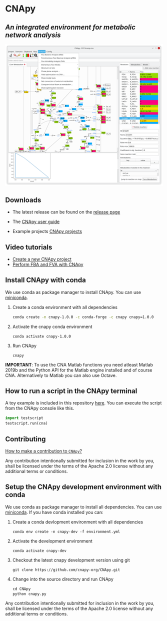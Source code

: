 # CNApy 

## *An integrated environment for metabolic network analysis*

![CNApy screenshot](screenshot.png)


## Downloads

- The latest release can be found on the [release page](https://github.com/cnapy-org/CNApy/releases/latest)

- The [CNApy user guide](https://cnapy-org.github.io/users-guide/)

- Example projects [CNApy projects](https://github.com/cnapy-org/CNApy-projects/releases/latest)
  
## Video tutorials

- [Create a new CNApy project](http://www.youtube.com/watch?v=bsNXZBmtyWw)
- [Perform FBA and FVA with CNApy](http://www.youtube.com/watch?v=I5RJjXRBRaQ)

## Install CNApy with conda

We use conda as package manager to install CNApy. You can use [miniconda](https://docs.conda.io/en/latest/miniconda.html).

1. Create a conda environment with all dependencies
    ```sh
    conda create -n cnapy-1.0.0 -c conda-forge -c cnapy cnapy=1.0.0
    ```

2. Activate the cnapy conda environment
    ```
    conda activate cnapy-1.0.0
    ```

3. Run CNApy
    ```
    cnapy
    ```

**IMPORTANT**: To use the CNA Matlab functions you need atleast Matlab 2019b and the Python API for the Matlab engine installed and of course CNA. Alternatively to Matlab you can also use Octave.

## How to run a script in the CNApy terminal

A toy example is included in this repository [here](https://github.com/cnapy-org/CNApy/blob/master/testscript.py).
You can execute the script from the CNApy console like this.

```python
import testscript
testscript.run(cna)
```

## Contributing

[How to make a contribution to `CNApy`?](https://github.com/cnapy-org/CNApy/blob/master/CONTRIBUTING.md)

Any contribution intentionally submitted for inclusion in the work by you, shall be licensed under the terms of the Apache 2.0 license without any additional terms or conditions.

## Setup the CNApy development environment with conda

We use conda as package manager to install all dependencies. You can use [miniconda](https://docs.conda.io/en/latest/miniconda.html).
If you have conda installed you can:


1. Create a conda devlopment environment with all dependencies
    ```
    conda env create -n cnapy-dev -f environment.yml
    ```

2. Activate the development environment
    ```
    conda activate cnapy-dev
    ```

2. Checkout the latest cnapy development version using git
    ```   
    git clone https://github.com/cnapy-org/CNApy.git
    ```

3. Change into the source directory and run CNApy
    ```  
    cd CNApy
    python cnapy.py
    ```
Any contribution intentionally submitted for inclusion in the work by you, shall be licensed under the terms of the Apache 2.0 license without any additional terms or conditions.
